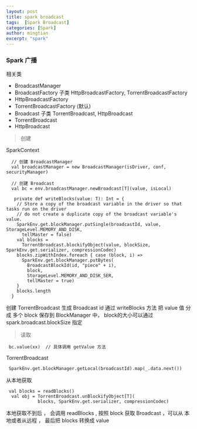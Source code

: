 ```yaml
---
layout: post
title: spark broadcast
tags:  [Spark Broadcast]
categories: [Spark]
author: mingtian
excerpt: "spark"
---
```



### Spark 广播


相关类

* BroadcastManager
* BroadcastFactory  子类 HttpBroadcastFactory, TorrentBroadcastFactory
* HttpBroadcastFactory
* TorrentBroadcastFactory (默认)
* Broadcast 子类 TorrentBroadcast, HttpBroadcast
* TorrentBroadcast
* HttpBroadcast


> 创建

SparkContext

~~~
  // 创建 BroadcastManager
  val broadcastManager = new BroadcastManager(isDriver, conf, securityManager)
  
  // 创建 Broadcast
  val bc = env.broadcastManager.newBroadcast[T](value, isLocal)
~~~

~~~
   private def writeBlocks(value: T): Int = {
    // Store a copy of the broadcast variable in the driver so that tasks run on the driver
    // do not create a duplicate copy of the broadcast variable's value.
    SparkEnv.get.blockManager.putSingle(broadcastId, value, StorageLevel.MEMORY_AND_DISK,
      tellMaster = false)
    val blocks =
      TorrentBroadcast.blockifyObject(value, blockSize, SparkEnv.get.serializer, compressionCodec)
    blocks.zipWithIndex.foreach { case (block, i) =>
      SparkEnv.get.blockManager.putBytes(
        BroadcastBlockId(id, "piece" + i),
        block,
        StorageLevel.MEMORY_AND_DISK_SER,
        tellMaster = true)
    }
    blocks.length
  }
~~~

创建 TorrentBroadcast  生成 Broadcast id 通过 writeBlocks 方法 把 value 值 分成 多个 block 保存到 BlockManager 中， block的大小可以通过 spark.broadcast.blockSize 指定
  
 
> 读取

~~~
 bc.value(xx)  // 具体调用 getValue 方法
~~~

TorrentBroadcast

~~~
 SparkEnv.get.blockManager.getLocal(broadcastId).map(_.data.next()) 
~~~

从本地获取


~~~
 val blocks = readBlocks()
  val obj = TorrentBroadcast.unBlockifyObject[T](
            blocks, SparkEnv.get.serializer, compressionCodec)
~~~

本地获取不到后 ， 会调用 readBlocks , 按照 block 获取 Broadcast ，可以从 本地或者从远程 ， 最后把 blocks 转换成  value 
